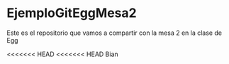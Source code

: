# EjemploGitEggMesa2
Este es el repositorio que vamos a compartir con la mesa 2 en la clase de Egg

<<<<<<< HEAD
<<<<<<< HEAD
Bian
